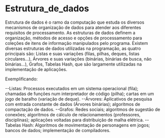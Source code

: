 # Estrutura_de_dados

Estrutura de dados é o ramo da computação que estuda os diversos mecanismos de organização de dados para atender aos diferentes requisitos de processamento.
As estruturas de dados definem a organização, métodos de acesso e opções de processamento para coleções de itens de informação manipulados pelo programa.
Existem diversas estruturas de dados utilizadas na programação, as quatro principais são: 
Listas e suas variações (filas, pilhas, deques, listas circulares…), 
Árvores e suas variações (binárias, binárias de busca, não binárias…), 
Grafos, 
Tabelas Hash, que são largamente utilizadas na implementação de aplicações. 

Exemplificando:

--Listas: Processos executados em um sistema operacional (fila); chamadas de funções num interpretador de código (pilha); cartas em um jogo de baralho (variação de deque).
--Árvores: Aplicativos de pesquisa com entrada constante de dados (Árvores binárias); algoritmos de compactação de dados.
--Grafos: Redes sociais; algoritmos de sugestão de conexões; algoritmos de cálculo de relacionamentos (professores, disciplinas); aplicações voltadas para distribuição de malha elétrica.
--Tabelas Hash: Algoritmos de movimentação de personagens em jogos; bancos de dados; implementação de compiladores.
